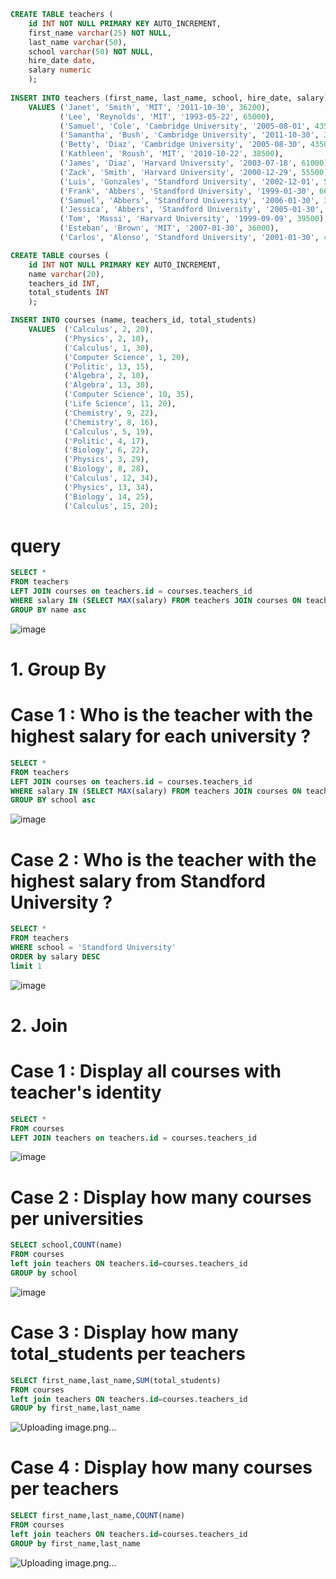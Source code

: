 ```sql
CREATE TABLE teachers (
    id INT NOT NULL PRIMARY KEY AUTO_INCREMENT,
    first_name varchar(25) NOT NULL,
    last_name varchar(50),
    school varchar(50) NOT NULL,
    hire_date date,
    salary numeric
    );
    
INSERT INTO teachers (first_name, last_name, school, hire_date, salary)
    VALUES ('Janet', 'Smith', 'MIT', '2011-10-30', 36200),
           ('Lee', 'Reynolds', 'MIT', '1993-05-22', 65000),
           ('Samuel', 'Cole', 'Cambridge University', '2005-08-01', 43500),
           ('Samantha', 'Bush', 'Cambridge University', '2011-10-30', 36200),
           ('Betty', 'Diaz', 'Cambridge University', '2005-08-30', 43500),
           ('Kathleen', 'Roush', 'MIT', '2010-10-22', 38500),
           ('James', 'Diaz', 'Harvard University', '2003-07-18', 61000),
           ('Zack', 'Smith', 'Harvard University', '2000-12-29', 55500),
           ('Luis', 'Gonzales', 'Standford University', '2002-12-01', 50000),
           ('Frank', 'Abbers', 'Standford University', '1999-01-30', 66000),
           ('Samuel', 'Abbers', 'Standford University', '2006-01-30', 32000),
           ('Jessica', 'Abbers', 'Standford University', '2005-01-30', 33000),
           ('Tom', 'Massi', 'Harvard University', '1999-09-09', 39500),
           ('Esteban', 'Brown', 'MIT', '2007-01-30', 36000),
           ('Carlos', 'Alonso', 'Standford University', '2001-01-30', 44000);
```
           
```sql
CREATE TABLE courses (
    id INT NOT NULL PRIMARY KEY AUTO_INCREMENT,
    name varchar(20),
    teachers_id INT,
    total_students INT
    );
```
    
```sql
INSERT INTO courses (name, teachers_id, total_students)
    VALUES  ('Calculus', 2, 20),
            ('Physics', 2, 10),
            ('Calculus', 1, 30),
            ('Computer Science', 1, 20),
            ('Politic', 13, 15),
            ('Algebra', 2, 10),
            ('Algebra', 13, 30),
            ('Computer Science', 10, 35),
            ('Life Science', 11, 20),
            ('Chemistry', 9, 22),
            ('Chemistry', 8, 16),
            ('Calculus', 5, 19),
            ('Politic', 4, 17),
            ('Biology', 6, 22),
            ('Physics', 3, 29),
            ('Biology', 8, 28),
            ('Calculus', 12, 34),
            ('Physics', 13, 34),
            ('Biology', 14, 25),
            ('Calculus', 15, 20);
```
# query 

```sql
SELECT *
FROM teachers
LEFT JOIN courses on teachers.id = courses.teachers_id
WHERE salary IN (SELECT MAX(salary) FROM teachers JOIN courses ON teachers.id = courses.teachers_id GROUP by name)
GROUP BY name asc

```
![image](https://user-images.githubusercontent.com/57296740/204312140-29cb5a3d-249d-4adf-954d-83f537e278e2.png)


# 1. Group By
# Case 1 : Who is the teacher with the highest salary for each university ?

```sql
SELECT *
FROM teachers
LEFT JOIN courses on teachers.id = courses.teachers_id
WHERE salary IN (SELECT MAX(salary) FROM teachers JOIN courses ON teachers.id = courses.teachers_id GROUP by school)
GROUP BY school asc

```
![image](https://user-images.githubusercontent.com/57296740/204312387-8ecf6156-6d7b-4e51-a8a7-13f7898df14e.png)

# Case 2 : Who is the teacher with the highest salary from Standford University ?

```sql
SELECT *
FROM teachers
WHERE school = 'Standford University'
ORDER by salary DESC
limit 1
```
![image](https://user-images.githubusercontent.com/57296740/204312582-02782213-6ce7-4ed2-a48e-6af5600bb937.png)

# 2. Join
# Case 1 : Display all courses with teacher's identity

```sql
SELECT *
FROM courses
LEFT JOIN teachers on teachers.id = courses.teachers_id
```
![image](https://user-images.githubusercontent.com/57296740/204312958-fbc8ba8b-5de8-4543-86ac-9c820c7e81e6.png)

# Case 2 : Display how many courses per universities

```sql
SELECT school,COUNT(name)
FROM courses
left join teachers ON teachers.id=courses.teachers_id
GROUP by school
```
![image](https://user-images.githubusercontent.com/57296740/204313077-d72fe284-9f47-4c27-a1e1-fb39c8b75cb8.png)

# Case 3 : Display how many total_students per teachers

```sql
SELECT first_name,last_name,SUM(total_students)
FROM courses
left join teachers ON teachers.id=courses.teachers_id
GROUP by first_name,last_name
```
![Uploading image.png…]()

# Case 4 : Display how many courses per teachers

```sql
SELECT first_name,last_name,COUNT(name)
FROM courses
left join teachers ON teachers.id=courses.teachers_id
GROUP by first_name,last_name
```
![Uploading image.png…]()
           
